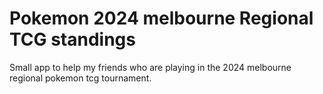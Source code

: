 # Pokemon 2024 melbourne Regional TCG standings

Small app to help my friends who are playing in the 2024 melbourne regional pokemon tcg tournament.
